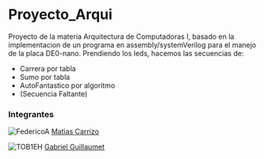 # Proyecto_Arqui

Proyecto de la materia Arquitectura de Computadoras I, basado en la implementacion de un programa en assembly/systemVerilog para el manejo de la placa DE0-nano. Prendiendo los leds, hacemos las secuencias de:
- Carrera por tabla
- Sumo por tabla
- AutoFantastico por algoritmo
- (Secuencia Faltante)
  
### Integrantes

![FedericoA](https://github.com/FedericoA.png?size=70) [Matias Carrizo](https://github.com/MattGoode7)

![TOB1EH](https://github.com/TOB1EH.png?size=70) [Gabriel Guillaumet](https://github.com/TOB1EH)
